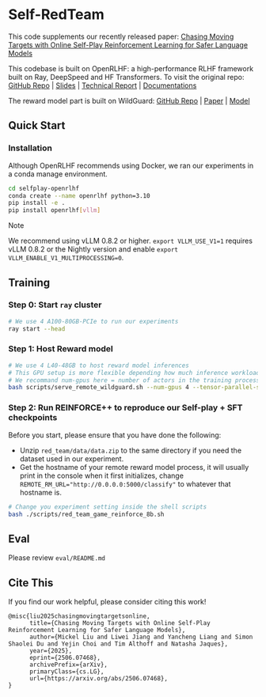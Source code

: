 # Self-RedTeam

This code supplements our recently released paper: [Chasing Moving Targets with Online Self-Play Reinforcement Learning for Safer Language Models](https://arxiv.org/abs/2506.07468)

This codebase is built on OpenRLHF: a high-performance RLHF framework built on Ray, DeepSpeed and HF Transformers. To visit the original repo:  [GitHub Repo](https://github.com/OpenRLHF/OpenRLHF/tree/main) | [Slides](https://docs.google.com/presentation/d/1JRhB1d7csofx0PIZBmfyBdMluxNd5JLPpUHrrvVhGnk/edit?usp=sharing) | [Technical Report](https://arxiv.org/abs/2405.11143) | [Documentations](https://openrlhf.readthedocs.io/)

The reward model part is built on WildGuard: [GitHub Repo](https://github.com/allenai/wildguard) | [Paper](https://arxiv.org/abs/2406.18495) | [Model](https://huggingface.co/allenai/wildguard)


## Quick Start

### Installation

Although OpenRLHF recommends using Docker, we ran our experiments in a conda manage environment. 

```bash
cd selfplay-openrlhf
conda create --name openrlhf python=3.10
pip install -e .
pip install openrlhf[vllm]
```

> [!NOTE]
>We recommend using vLLM 0.8.2 or higher.
>`export VLLM_USE_V1=1` requires vLLM 0.8.2 or the Nightly version and enable `export VLLM_ENABLE_V1_MULTIPROCESSING=0`.

## Training

### Step 0: Start `ray` cluster
```bash
# We use 4 A100-80GB-PCIe to run our experiments
ray start --head
```

### Step 1: Host Reward model
```bash
# We use 4 L40-48GB to host reward model inferences
# This GPU setup is more flexible depending how much inference workload you need to handle simutaneously
# We recommand num-gpus here = number of actors in the training process
bash scripts/serve_remote_wildguard.sh --num-gpus 4 --tensor-parallel-size 1
```

### Step 2: Run REINFORCE++ to reproduce our Self-play + SFT checkpoints
Before you start, please ensure that you have done the following:
- Unzip `red_team/data/data.zip` to the same directory if you need the dataset used in our experiment.
- Get the hostname of your remote reward model process, it will usually print in the console when it first initializes, change `REMOTE_RM_URL="http://0.0.0.0:5000/classify"` to whatever that hostname is.
```bash
# Change you experiment setting inside the shell scripts
bash ./scripts/red_team_game_reinforce_8b.sh
```

## Eval

Please review `eval/README.md`

## Cite This
If you find our work helpful, please consider citing this work!
```
@misc{liu2025chasingmovingtargetsonline,
      title={Chasing Moving Targets with Online Self-Play Reinforcement Learning for Safer Language Models}, 
      author={Mickel Liu and Liwei Jiang and Yancheng Liang and Simon Shaolei Du and Yejin Choi and Tim Althoff and Natasha Jaques},
      year={2025},
      eprint={2506.07468},
      archivePrefix={arXiv},
      primaryClass={cs.LG},
      url={https://arxiv.org/abs/2506.07468}, 
}
```

